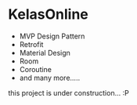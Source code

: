 # KelasOnline

- MVP Design Pattern
- Retrofit
- Material Design
- Room
- Coroutine
- and many more.....

this project is under construction... :P
